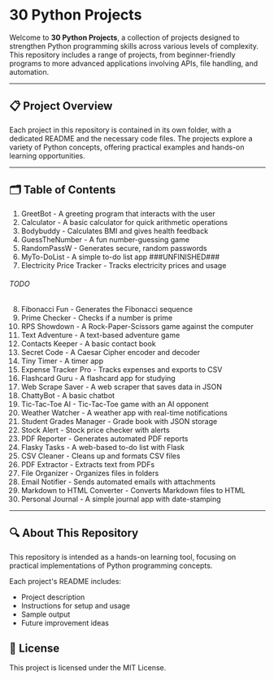 # 30 Python Projects

Welcome to **30 Python Projects**, a collection of projects designed to strengthen Python programming skills across various levels of complexity. This repository includes a range of projects, from beginner-friendly programs to more advanced applications involving APIs, file handling, and automation.

---

## 📋 Project Overview

Each project in this repository is contained in its own folder, with a dedicated README and the necessary code files. The projects explore a variety of Python concepts, offering practical examples and hands-on learning opportunities.

---

## 🗂️ Table of Contents

1. GreetBot - A greeting program that interacts with the user
2. Calculator - A basic calculator for quick arithmetic operations
3. Bodybuddy - Calculates BMI and gives health feedback
4. GuessTheNumber - A fun number-guessing game
5. RandomPassW - Generates secure, random passwords
6. MyTo-DoList - A simple to-do list app ###UNFINISHED###
7. Electricity Price Tracker - Tracks electricity prices and usage

###### TODO

8. Fibonacci Fun - Generates the Fibonacci sequence
9. Prime Checker - Checks if a number is prime
10. RPS Showdown - A Rock-Paper-Scissors game against the computer
11. Text Adventure - A text-based adventure game
12. Contacts Keeper - A basic contact book
13. Secret Code - A Caesar Cipher encoder and decoder
14. Tiny Timer - A timer app
15. Expense Tracker Pro - Tracks expenses and exports to CSV
16. Flashcard Guru - A flashcard app for studying
17. Web Scrape Saver - A web scraper that saves data in JSON
18. ChattyBot - A basic chatbot
19. Tic-Tac-Toe AI - Tic-Tac-Toe game with an AI opponent
20. Weather Watcher - A weather app with real-time notifications
21. Student Grades Manager - Grade book with JSON storage
22. Stock Alert - Stock price checker with alerts
23. PDF Reporter - Generates automated PDF reports
24. Flasky Tasks - A web-based to-do list with Flask
25. CSV Cleaner - Cleans up and formats CSV files
26. PDF Extractor - Extracts text from PDFs
27. File Organizer - Organizes files in folders
28. Email Notifier - Sends automated emails with attachments
29. Markdown to HTML Converter - Converts Markdown files to HTML
30. Personal Journal - A simple journal app with date-stamping

---

## 🔍 About This Repository

This repository is intended as a hands-on learning tool, focusing on practical implementations of Python programming concepts.

Each project's README includes:

- Project description
- Instructions for setup and usage
- Sample output
- Future improvement ideas

## 📂 License

This project is licensed under the MIT License.
